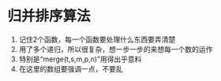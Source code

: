 # 归并排序算法
1. 记住2个函数，每一个函数要处理什么东西要弄清楚
2. 用了多个递归，所以很复杂，想一步一步的来想每一个数的运作
3.  特别是“merge(t,s,m,p,n)”用得出乎意料
4.  在这里的数组要强调一点，不要乱
